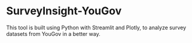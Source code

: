 # SurveyInsight-YouGov
This tool is built using Python with Streamlit and Plotly, to analyze survey datasets from YouGov in a better way.
